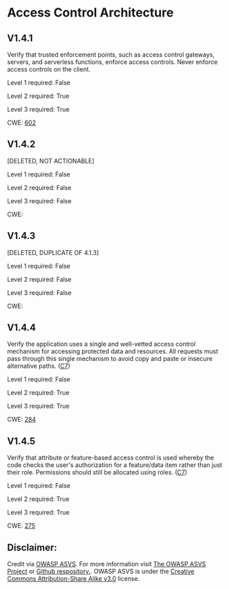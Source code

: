 #  Access Control Architecture
## V1.4.1
Verify that trusted enforcement points, such as access control gateways, servers, and serverless functions, enforce access controls. Never enforce access controls on the client.
Level 1 required: False
Level 2 required: True
Level 3 required: True
CWE: [602](https://cwe.mitre.org/data/definitions/602)
## V1.4.2
[DELETED, NOT ACTIONABLE]
Level 1 required: False
Level 2 required: False
Level 3 required: False
CWE: [](https://cwe.mitre.org/data/definitions/)
## V1.4.3
[DELETED, DUPLICATE OF 4.1.3]
Level 1 required: False
Level 2 required: False
Level 3 required: False
CWE: [](https://cwe.mitre.org/data/definitions/)
## V1.4.4
Verify the application uses a single and well-vetted access control mechanism for accessing protected data and resources. All requests must pass through this single mechanism to avoid copy and paste or insecure alternative paths. ([C7](https://owasp.org/www-project-proactive-controls/#div-numbering))
Level 1 required: False
Level 2 required: True
Level 3 required: True
CWE: [284](https://cwe.mitre.org/data/definitions/284)
## V1.4.5
Verify that attribute or feature-based access control is used whereby the code checks the user's authorization for a feature/data item rather than just their role. Permissions should still be allocated using roles. ([C7](https://owasp.org/www-project-proactive-controls/#div-numbering))
Level 1 required: False
Level 2 required: True
Level 3 required: True
CWE: [275](https://cwe.mitre.org/data/definitions/275)

## Disclaimer:
Credit via [OWASP ASVS](https://owasp.org/www-project-application-security-verification-standard/). For more information visit [The OWASP ASVS Project](https://owasp.org/www-project-application-security-verification-standard/) or [Github respository.](https://github.com/OWASP/ASVS). OWASP ASVS is under the [Creative Commons Attribution-Share Alike v3.0](https://creativecommons.org/licenses/by-sa/3.0/) license.
